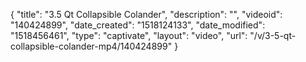 {
    "title": "3.5 Qt Collapsible Colander",
    "description": "",
    "videoid": "140424899",
    "date_created": "1518124133",
    "date_modified": "1518456461",
    "type": "captivate",
    "layout": "video",
    "url": "\/v\/3-5-qt-collapsible-colander-mp4\/140424899"
}